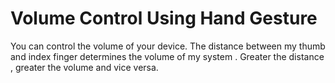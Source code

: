 # Volume Control Using Hand Gesture
You can control the volume of your device. The distance between my thumb and index finger determines the volume of my system . Greater the distance , greater the volume and vice versa.
